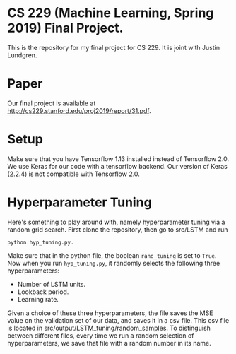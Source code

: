 # CS 229 (Machine Learning, Spring 2019) Final Project.

This is the repository for my final project for CS 229. It is joint with Justin Lundgren. 

# Paper
Our final project is available at http://cs229.stanford.edu/proj2019/report/31.pdf.

# Setup
Make sure that you have Tensorflow 1.13 installed instead of Tensorflow 2.0. We use Keras for our code with a tensorflow backend. Our version of Keras (2.2.4) is not compatible with Tensorflow 2.0.

# Hyperparameter Tuning
Here's something to play around with, namely hyperparameter tuning via a random grid search. First clone the repository, then go to src/LSTM
and run

```
python hyp_tuning.py. 
```

Make sure that in the python file, the boolean ```rand_tuning``` is set to ```True```. Now when you run ```hyp_tuning.py```, it randomly selects the following three hyperparameters:

* Number of LSTM units.
* Lookback period.
* Learning rate.

Given a choice of these three hyperparameters, the file saves the MSE value on the validation set of our data, and saves it in a csv file. This csv file is located in src/output/LSTM_tuning/random_samples. To distinguish between different files, every time we run a random selection of hyperparameters, we save that file with a random number in its name.

